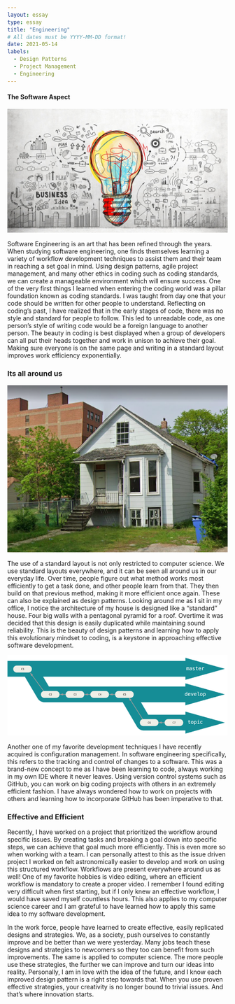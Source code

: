 ```yaml
---
layout: essay
type: essay
title: "Engineering"
# All dates must be YYYY-MM-DD format!
date: 2021-05-14
labels:
  - Design Patterns
  - Project Management
  - Engineering
---
```







#### The Software Aspect

<img class="ui medium center image" src="../images/innovation.jpg">

Software Engineering is an art that has been refined through the years. When studying software engineering, one finds themselves learning a variety of workflow development techniques to assist them and their team in reaching a set goal in mind. Using design patterns, agile project management, and many other ethics in coding such as coding standards, we can create a manageable environment which will ensure success.
One of the very first things I learned when entering the coding world was a pillar foundation known as coding standards. I was taught from day one that your code should be written for other people to understand. Reflecting on coding’s past, I have realized that in the early stages of code, there was no style and standard for people to follow. This led to unreadable code, as one person’s style of writing code would be a foreign language to another person. The beauty in coding is best displayed when a group of developers can all put their heads together and work in unison to achieve their goal. Making sure everyone is on the same page and writing in a standard layout improves work efficiency exponentially.

### Its all around us

<img class="ui medium left floated image" src="../images/house.png">

The use of a standard layout is not only restricted to computer science. We use standard layouts everywhere, and it can be seen all around us in our everyday life. Over time, people figure out what method works most efficiently to get a task done, and other people learn from that. They then build on that previous method, making it more efficient once again. These can also be explained as design patterns. Looking around me as I sit in my office, I notice the architecture of my house is designed like a “standard” house. Four big walls with a pentagonal pyramid for a roof. Overtime it was decided that this design is easily duplicated while maintaining sound reliability. This is the beauty of design patterns and learning how to apply this evolutionary mindset to coding, is a keystone in approaching effective software development.

<img class="ui medium left floated image" src="../images/branches.png">

Another one of my favorite development techniques I have recently acquired is configuration management. In software engineering specifically, this refers to the tracking and control of changes to a software. This was a brand-new concept to me as I have been learning to code, always working in my own IDE where it never leaves. Using version control systems such as GitHub, you can work on big coding projects with others in an extremely efficient fashion.  I have always wondered how to work on projects with others and learning how to incorporate GitHub has been imperative to that.

### Effective and Efficient
Recently, I have worked on a project that prioritized the workflow around specific issues. By creating tasks and breaking a goal down into specific steps, we can achieve that goal much more efficiently. This is even more so when working with a team. I can personally attest to this as the issue driven project I worked on felt astronomically easier to develop and work on using this structured workflow. Workflows are present everywhere around us as well! One of my favorite hobbies is video editing, where an efficient workflow is mandatory to create a proper video. I remember I found editing very difficult when first starting, but if I only knew an effective workflow, I would have saved myself countless hours. This also applies to my computer science career and I am grateful to have learned how to apply this same idea to my software development.

In the work force, people have learned to create effective, easily replicated designs and strategies. We, as a society, push ourselves to constantly improve and be better than we were yesterday. Many jobs teach these designs and strategies to newcomers so they too can benefit from such improvements. The same is applied to computer science. The more people use these strategies, the further we can improve and turn our ideas into reality. Personally, I am in love with the idea of the future, and I know each improved design pattern is a right step towards that. When you use proven effective strategies, your creativity is no longer bound to trivial issues. And that’s where innovation starts.
